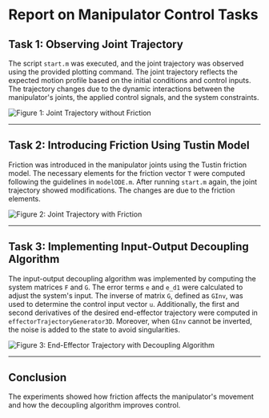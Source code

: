 # Report on Manipulator Control Tasks

## Task 1: Observing Joint Trajectory
The script `start.m` was executed, and the joint trajectory was observed using the provided plotting command. The joint trajectory reflects the expected motion profile based on the initial conditions and control inputs. The trajectory changes due to the dynamic interactions between the manipulator's joints, the applied control signals, and the system constraints.

![Figure 1: Joint Trajectory without Friction](#)

---

## Task 2: Introducing Friction Using Tustin Model
Friction was introduced in the manipulator joints using the Tustin friction model. The necessary elements for the friction vector `T` were computed following the guidelines in `modelODE.m`. After running `start.m` again, the joint trajectory showed modifications. The changes are due to the friction elements.

![Figure 2: Joint Trajectory with Friction](#)

---

## Task 3: Implementing Input-Output Decoupling Algorithm
The input-output decoupling algorithm was implemented by computing the system matrices `F` and `G`. The error terms `e` and `e_d1` were calculated to adjust the system's input. The inverse of matrix `G`, defined as `GInv`, was used to determine the control input vector `u`. Additionally, the first and second derivatives of the desired end-effector trajectory were computed in `effectorTrajectoryGenerator3D`. Moreover, when `GInv` cannot be inverted, the noise is added to the state to avoid singularities.

![Figure 3: End-Effector Trajectory with Decoupling Algorithm](#)

---

## Conclusion
The experiments showed how friction affects the manipulator's movement and how the decoupling algorithm improves control. 